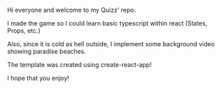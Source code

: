 Hi everyone and welcome to my Quizz' repo. 

I made the game so I could learn basic typescript within react (States, Props, etc.)

Also, since it is cold as hell outside, I implement some background video showing paradise beaches.

The template was created using create-react-app!

I hope that you enjoy!

